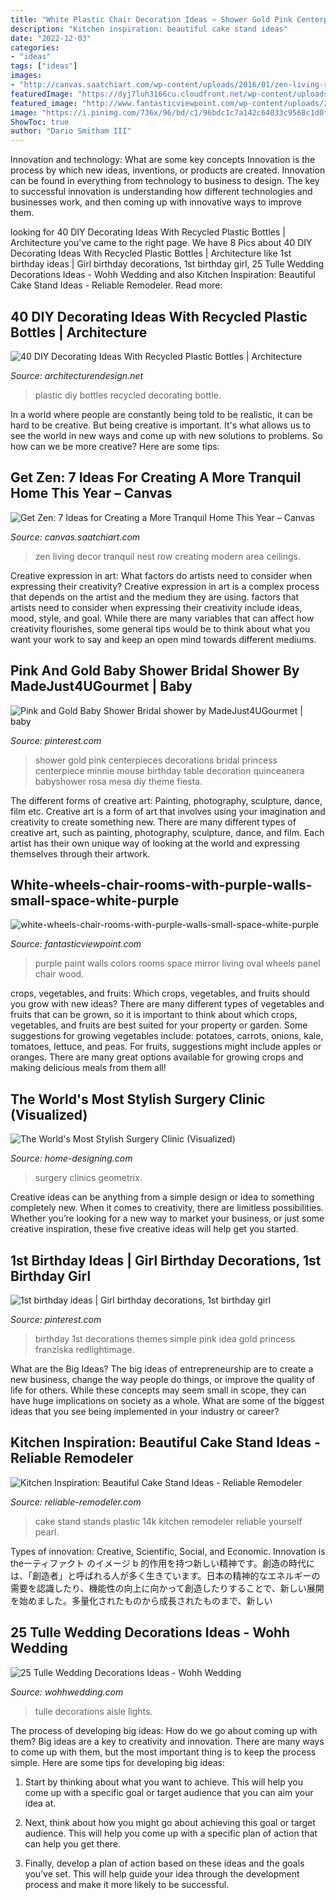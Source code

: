 ```yaml
---
title: "White Plastic Chair Decoration Ideas ~ Shower Gold Pink Centerpieces Decorations Bridal Princess Centerpiece Minnie Mouse Birthday Table Decoration Quinceanera Babyshower Rosa Mesa Diy Theme Fiesta"
description: "Kitchen inspiration: beautiful cake stand ideas"
date: "2022-12-03"
categories:
- "ideas"
tags: ["ideas"]
images:
- "http://canvas.saatchiart.com/wp-content/uploads/2016/01/zen-living-room-decor-row-house-nest.jpg"
featuredImage: "https://dyj7luh3166cu.cloudfront.net/wp-content/uploads/sites/6/2016/12/plastic-cake-stand.jpg"
featured_image: "http://www.fantasticviewpoint.com/wp-content/uploads/2016/06/white-wheels-chair-rooms-with-purple-walls-small-space-white-purple-room-ideas-purple-wall-paint-colors-white-wood-wall-panel-oval-wall-mirror.jpg"
image: "https://i.pinimg.com/736x/96/bd/c1/96bdc1c7a142c64033c9568c1d0f82ed--pink-and-gold-babyshower-pink-and-gold-baby-shower-centerpieces.jpg?b=t"
ShowToc: true
author: "Dario Smitham III"
---
```



Innovation and technology: What are some key concepts
Innovation is the process by which new ideas, inventions, or products are created. Innovation can be found in everything from technology to business to design. The key to successful innovation is understanding how different technologies and businesses work, and then coming up with innovative ways to improve them.

	

		
looking for 40 DIY Decorating Ideas With Recycled Plastic Bottles | Architecture you've came to the right page. We have 8 Pics about 40 DIY Decorating Ideas With Recycled Plastic Bottles | Architecture like 1st birthday ideas | Girl birthday decorations, 1st birthday girl, 25 Tulle Wedding Decorations Ideas - Wohh Wedding and also Kitchen Inspiration: Beautiful Cake Stand Ideas - Reliable Remodeler. Read more:
		
    
## 40 DIY Decorating Ideas With Recycled Plastic Bottles | Architecture

<img loading=lazy src="https://cdn.architecturendesign.net/wp-content/uploads/2014/09/DIY-Plastic-Bottles-ideas-17.jpg" onerror="this.onerror=null;this.src='https://tse2.mm.bing.net/th?id=OIP.OpBK4yxzFbg9pumxSJJifgHaKg&amp;pid=15.1';" alt="40 DIY Decorating Ideas With Recycled Plastic Bottles | Architecture">

_Source: architecturendesign.net_

>plastic diy bottles recycled decorating bottle. 

	

In a world where people are constantly being told to be realistic, it can be hard to be creative. But being creative is important. It's what allows us to see the world in new ways and come up with new solutions to problems. So how can we be more creative? Here are some tips:

    
## Get Zen: 7 Ideas For Creating A More Tranquil Home This Year – Canvas

<img loading=lazy src="http://canvas.saatchiart.com/wp-content/uploads/2016/01/zen-living-room-decor-row-house-nest.jpg" onerror="this.onerror=null;this.src='https://tse1.mm.bing.net/th?id=OIP.sgLzDdUIq-VbnTj4jy3_tgHaLI&amp;pid=15.1';" alt="Get Zen: 7 Ideas for Creating a More Tranquil Home This Year – Canvas">

_Source: canvas.saatchiart.com_

>zen living decor tranquil nest row creating modern area ceilings. 

	

Creative expression in art: What factors do artists need to consider when expressing their creativity?
Creative expression in art is a complex process that depends on the artist and the medium they are using. factors that artists need to consider when expressing their creativity include ideas, mood, style, and goal. While there are many variables that can affect how creativity flourishes, some general tips would be to think about what you want your work to say and keep an open mind towards different mediums.

    
## Pink And Gold Baby Shower Bridal Shower By MadeJust4UGourmet | Baby

<img loading=lazy src="https://i.pinimg.com/736x/96/bd/c1/96bdc1c7a142c64033c9568c1d0f82ed--pink-and-gold-babyshower-pink-and-gold-baby-shower-centerpieces.jpg?b=t" onerror="this.onerror=null;this.src='https://tse1.mm.bing.net/th?id=OIP.L03Tcc6PAShQJ6HvSD6cYQHaJ4&amp;pid=15.1';" alt="Pink and Gold Baby Shower Bridal shower by MadeJust4UGourmet | baby">

_Source: pinterest.com_

>shower gold pink centerpieces decorations bridal princess centerpiece minnie mouse birthday table decoration quinceanera babyshower rosa mesa diy theme fiesta. 

	

The different forms of creative art: Painting, photography, sculpture, dance, film etc.
Creative art is a form of art that involves using your imagination and creativity to create something new. There are many different types of creative art, such as painting, photography, sculpture, dance, and film. Each artist has their own unique way of looking at the world and expressing themselves through their artwork.

    
## White-wheels-chair-rooms-with-purple-walls-small-space-white-purple

<img loading=lazy src="http://www.fantasticviewpoint.com/wp-content/uploads/2016/06/white-wheels-chair-rooms-with-purple-walls-small-space-white-purple-room-ideas-purple-wall-paint-colors-white-wood-wall-panel-oval-wall-mirror.jpg" onerror="this.onerror=null;this.src='https://tse4.mm.bing.net/th?id=OIP.T9LpEBpae_07yBo4RSX0XgHaFH&amp;pid=15.1';" alt="white-wheels-chair-rooms-with-purple-walls-small-space-white-purple">

_Source: fantasticviewpoint.com_

>purple paint walls colors rooms space mirror living oval wheels panel chair wood. 

	

crops, vegetables, and fruits: Which crops, vegetables, and fruits should you grow with new ideas?
There are many different types of vegetables and fruits that can be grown, so it is important to think about which crops, vegetables, and fruits are best suited for your property or garden. Some suggestions for growing vegetables include: potatoes, carrots, onions, kale, tomatoes, lettuce, and peas. For fruits, suggestions might include apples or oranges. There are many great options available for growing crops and making delicious meals from them all!

    
## The World&#039;s Most Stylish Surgery Clinic (Visualized)

<img loading=lazy src="http://cdn.home-designing.com/wp-content/uploads/2011/04/clinic-interior-design.jpg" onerror="this.onerror=null;this.src='https://tse2.mm.bing.net/th?id=OIP.nw1H8hAMp15kB9Yopo2X5QHaFj&amp;pid=15.1';" alt="The World&#039;s Most Stylish Surgery Clinic (Visualized)">

_Source: home-designing.com_

>surgery clinics geometrix. 

	

Creative ideas can be anything from a simple design or idea to something completely new. When it comes to creativity, there are limitless possibilities. Whether you’re looking for a new way to market your business, or just some creative inspiration, these five creative ideas will help get you started.

    
## 1st Birthday Ideas | Girl Birthday Decorations, 1st Birthday Girl

<img loading=lazy src="https://i.pinimg.com/736x/98/fb/a0/98fba00dd2193e8e0e4ee1a6c72e1867.jpg" onerror="this.onerror=null;this.src='https://tse3.mm.bing.net/th?id=OIP.ljzIHW94CEdZR7vbrNC94QHaJ3&amp;pid=15.1';" alt="1st birthday ideas | Girl birthday decorations, 1st birthday girl">

_Source: pinterest.com_

>birthday 1st decorations themes simple pink idea gold princess franziska redlightimage. 

	

What are the Big Ideas?
The big ideas of entrepreneurship are to create a new business, change the way people do things, or improve the quality of life for others. While these concepts may seem small in scope, they can have huge implications on society as a whole. What are some of the biggest ideas that you see being implemented in your industry or career?

    
## Kitchen Inspiration: Beautiful Cake Stand Ideas - Reliable Remodeler

<img loading=lazy src="https://dyj7luh3166cu.cloudfront.net/wp-content/uploads/sites/6/2016/12/plastic-cake-stand.jpg" onerror="this.onerror=null;this.src='https://tse3.mm.bing.net/th?id=OIP.QnuDrC1eq9KasjdsLCdTmAHaLH&amp;pid=15.1';" alt="Kitchen Inspiration: Beautiful Cake Stand Ideas - Reliable Remodeler">

_Source: reliable-remodeler.com_

>cake stand stands plastic 14k kitchen remodeler reliable yourself pearl. 

	

Types of innovation: Creative, Scientific, Social, and Economic.
Innovation is theーティファクト のイメージ b 的作用を持つ新しい精神です。創造の時代には、「創造者」と呼ばれる人が多く生きています。日本の精神的なエネルギーの需要を認識したり、機能性の向上に向かって創造したりすることで、新しい展開を始めました。多量化されたものから成長されたものまで、新しい

    
## 25 Tulle Wedding Decorations Ideas - Wohh Wedding

<img loading=lazy src="http://wohhwedding.com/wp-content/uploads/2016/05/Tulle-Church-Aisle-Wedding-Decorations-with-Lights.jpg" onerror="this.onerror=null;this.src='https://tse2.mm.bing.net/th?id=OIP.5QmT8RnMktVYN5tjibPFRwHaLH&amp;pid=15.1';" alt="25 Tulle Wedding Decorations Ideas - Wohh Wedding">

_Source: wohhwedding.com_

>tulle decorations aisle lights. 

	

The process of developing big ideas: How do we go about coming up with them?
Big ideas are a key to creativity and innovation. There are many ways to come up with them, but the most important thing is to keep the process simple. Here are some tips for developing big ideas:
1. Start by thinking about what you want to achieve. This will help you come up with a specific goal or target audience that you can aim your idea at.

2. Next, think about how you might go about achieving this goal or target audience. This will help you come up with a specific plan of action that can help you get there.

3. Finally, develop a plan of action based on these ideas and the goals you’ve set. This will help guide your idea through the development process and make it more likely to be successful.

